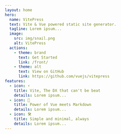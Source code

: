 ```yaml
---
layout: home
hero:
  name: VitePress
  text: Vite & Vue powered static site generator.
  tagline: Lorem ipsum...
  image:
    src: img/snail.png
    alt: VitePress
  actions:
    - theme: brand
      text: Get Started
      link: /front/
    - theme: alt
      text: View on GitHub
      link: https://github.com/vuejs/vitepress
features:
  - icon: ⚡️
    title: Vite, The DX that can't be beat
    details: Lorem ipsum...
  - icon: 🖖
    title: Power of Vue meets Markdown
    details: Lorem ipsum...
  - icon: 🛠️
    title: Simple and minimal, always
    details: Lorem ipsum...
---
```



<style>
:root {
  --vp-home-hero-name-color: transparent;
  --vp-home-hero-name-background: -webkit-linear-gradient(120deg, #bd34fe, #41d1ff);
}

</style>
